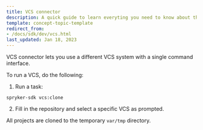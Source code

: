 ```yaml
---
title: VCS connector
description: A quick guide to learn everyting you need to know about the VCS connector feature for the Spryker SDK.
template: concept-topic-template
redirect_from:
- /docs/sdk/dev/vcs.html
last_updated: Jan 18, 2023
---
```


VCS connector lets you use a different VCS system with a single command interface.

To run a VCS, do the following:

1. Run a task:

```shell
spryker-sdk vcs:clone
```

2. Fill in the repository and select a specific VCS as prompted.

All projects are cloned to the temporary `var/tmp` directory.
